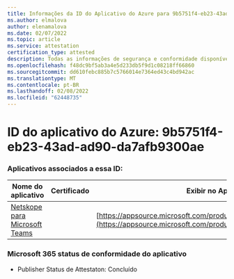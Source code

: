 ```yaml
---
title: Informações da ID do Aplicativo do Azure para 9b5751f4-eb23-43ad-ad90-da7afb9300ae
ms.author: elmalova
author: elenamalova
ms.date: 02/07/2022
ms.topic: article
ms.service: attestation
certification_type: attested
description: Todas as informações de segurança e conformidade disponíveis para 9b5751f4-eb23-43ad-ad90-da7afb9300ae.
ms.openlocfilehash: f48dc9bf5ab3a4e5d233db5f9d1c08218ff66860
ms.sourcegitcommit: dd610febc885b7c5766014e7364ed43c4bd942ac
ms.translationtype: MT
ms.contentlocale: pt-BR
ms.lasthandoff: 02/08/2022
ms.locfileid: "62448735"
---
```

# <a name="azure-app-id-9b5751f4-eb23-43ad-ad90-da7afb9300ae"></a>ID do aplicativo do Azure: 9b5751f4-eb23-43ad-ad90-da7afb9300ae


### <a name="apps-associated-with-this-id"></a>Aplicativos associados a essa ID:
| **Nome do aplicativo** | **Certificado** | **Exibir no AppSource** |
|--------------|---------------|-----------------------|
| [Netskope para Microsoft Teams](https://docs.microsoft.com/microsoft-365-app-certification/forward/netskope.netskope_teams) |  | [https://appsource.microsoft.com/product/office/netskope.netskope_teams](https://appsource.microsoft.com/product/office/netskope.netskope_teams) |

### <a name="microsoft-365-app-compliance-status"></a>Microsoft 365 status de conformidade do aplicativo
- Publisher Status de Attestaton: Concluído

